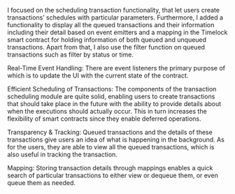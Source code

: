 I focused on the scheduling transaction functionality, that let users create transactions’
schedules with particular parameters. Furthermore, I added a functionality to display all the
queued transactions and their information including their detail based on event emitters and a
mapping in the Timelock smart contract for holding information of both queued and unqueued
transactions. Apart from that, I also use the filter function on queued transactions such as
filter by status or time.

Real-Time Event Handling: There are event listeners the primary purpose of which is to
update the UI with the current state of the contract.

Efficient Scheduling of Transactions: The components of the transaction scheduling module
are quite solid, enabling users to create transactions that should take place in the future with
the ability to provide details about when the executions should actually occur. This in turn
increases the flexibility of smart contracts since they enable deferred operations.

Transparency & Tracking: Queued transactions and the details of these transactions give users
an idea of what is happening in the background. As for the users, they are able to view all the
queued transactions, which is also useful in tracking the transaction.

Mapping: Storing transaction details through mappings enables a quick search of particular
transactions to either view or dequeue them, or even queue them as needed.
